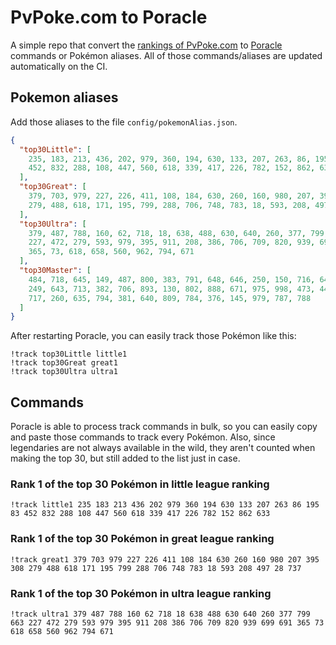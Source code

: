 # PvPoke.com to Poracle
A simple repo that convert the [rankings of PvPoke.com](https://pvpoke.com/rankings/) to [Poracle](https://github.com/KartulUdus/PoracleJS) commands or Pokémon aliases. 
All of those commands/aliases are updated automatically on the CI.

## Pokemon aliases
Add those aliases to the file `config/pokemonAlias.json`. 

<!-- aliases-start -->
```json
{
  "top30Little": [
    235, 183, 213, 436, 202, 979, 360, 194, 630, 133, 207, 263, 86, 195, 83,
    452, 832, 288, 108, 447, 560, 618, 339, 417, 226, 782, 152, 862, 633
  ],
  "top30Great": [
    379, 703, 979, 227, 226, 411, 108, 184, 630, 260, 160, 980, 207, 395, 308,
    279, 488, 618, 171, 195, 799, 288, 706, 748, 783, 18, 593, 208, 497, 28, 737
  ],
  "top30Ultra": [
    379, 487, 788, 160, 62, 718, 18, 638, 488, 630, 640, 260, 377, 799, 663,
    227, 472, 279, 593, 979, 395, 911, 208, 386, 706, 709, 820, 939, 699, 691,
    365, 73, 618, 658, 560, 962, 794, 671
  ],
  "top30Master": [
    484, 718, 645, 149, 487, 800, 383, 791, 648, 646, 250, 150, 716, 644, 483,
    249, 643, 713, 382, 706, 893, 130, 802, 888, 671, 975, 998, 473, 445, 901,
    717, 260, 635, 794, 381, 640, 809, 784, 376, 145, 979, 787, 788
  ]
}
```
<!-- aliases-end -->

After restarting Poracle, you can easily track those Pokémon like this:
```shell
!track top30Little little1
!track top30Great great1
!track top30Ultra ultra1
```

## Commands
Poracle is able to process track commands in bulk, so you can easily copy and paste those commands to track every Pokémon. 
Also, since legendaries are not always available in the wild, they aren't counted when making the top 30, but still added to the list just in case.

### Rank 1 of the top 30 Pokémon in little league ranking
<!-- top30little-start -->
```
!track little1 235 183 213 436 202 979 360 194 630 133 207 263 86 195 83 452 832 288 108 447 560 618 339 417 226 782 152 862 633
```
<!-- top30little-end -->

### Rank 1 of the top 30 Pokémon in great league ranking
<!-- top30great-start -->
```
!track great1 379 703 979 227 226 411 108 184 630 260 160 980 207 395 308 279 488 618 171 195 799 288 706 748 783 18 593 208 497 28 737
```
<!-- top30great-end -->

### Rank 1 of the top 30 Pokémon in ultra league ranking
<!-- top30ultra-start -->
```
!track ultra1 379 487 788 160 62 718 18 638 488 630 640 260 377 799 663 227 472 279 593 979 395 911 208 386 706 709 820 939 699 691 365 73 618 658 560 962 794 671
```
<!-- top30ultra-end -->
